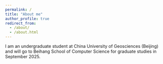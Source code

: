```yaml
---
permalink: /
title: "About me"
author_profile: true
redirect_from: 
  - /about/
  - /about.html
---
```


I am an undergraduate student at China University of Geosciences (Beijing) and will go to Beihang School of Computer Science for graduate studies in September 2025.


